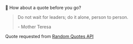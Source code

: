 📣 How about a quote before you go?

> Do not wait for leaders; do it alone, person to person.
>
> <p>- Mother Teresa</p>

Quote requested from [Random Quotes API](https://github.com/lukePeavey/quotable)
